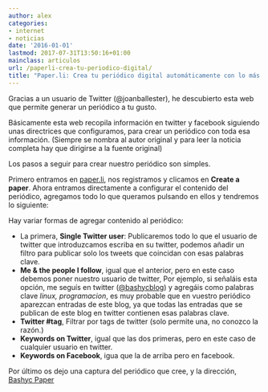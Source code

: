```yaml
---
author: alex
categories:
- internet
- noticias
date: '2016-01-01'
lastmod: 2017-07-31T13:50:16+01:00
mainclass: articulos
url: /paperli-crea-tu-periodico-digital/
title: "Paper.li: Crea tu periódico digital automáticamente con lo más relevante de Twitter y Facebook"
---
```


Gracias a un usuario de Twitter (@joanballester), he descubierto esta web que permite generar un periódico a tu gusto.

Básicamente esta web recopila información en twitter y facebook siguiendo unas directrices que configuramos, para crear un periódico con toda esa información. (Siempre se nombra al autor original y para leer la noticia completa hay que dirigirse a la fuente original)

Los pasos a seguir para crear nuestro periódico son simples.

Primero entramos en [paper.li][1], nos registramos y clicamos en **Create a paper**. Ahora entramos directamente a configurar el contenido del periódico, agregamos todo lo que queramos pulsando en ellos y tendremos lo siguiente:

<!--more--><!--ad-->

<figure>
    <amp-img sizes="(min-width: 427px) 427px, 100vw" on="tap:lightbox1" role="button" tabindex="0" layout="responsive"  height="427" width="660" src="https://2.bp.blogspot.com/-qijtnO2I-UM/TdTIPXp6QJI/AAAAAAAAAgc/SRBe5Je3KRE/s800/paper.png"></amp-img>
</figure>

Hay variar formas de agregar contenido al periódico:

- La primera, **Single Twitter user**: Publicaremos todo lo que el usuario de twitter que introduzcamos escriba en su twitter, podemos añadir un filtro para publicar solo los tweets que coincidan con esas palabras clave.
- **Me & the people I follow**, igual que el anterior, pero en este caso debemos poner nuestro usuario de twitter, Por ejemplo, si señaláis esta opción, me seguís en twitter ([@bashycblog][2]) y agregáis como palabras clave *linux, programacion*, es muy probable que en vuestro periódico aparezcan entradas de este blog, ya que todas las entradas que se publican de este blog en twitter contienen esas palabras clave.
- **Twitter #tag**, Filtrar por tags de twitter (solo permite una, no conozco la razón.)
- **Keywords on Twitter**, igual que las dos primeras, pero en este caso de cualquier usuario en twitter.
- **Keywords on Facebook**, igua que la de arriba pero en facebook.

Por último os dejo una captura del periódico que cree, y la dirección, [Bashyc Paper][3]

<figure>
    <amp-img sizes="(min-width: 739px) 739px, 100vw" on="tap:lightbox1" role="button" tabindex="0" layout="responsive"  height="633" width="739" src="https://1.bp.blogspot.com/-AmaJZNgtmN0/TdTLZ3tDNQI/AAAAAAAAAgk/QOeg7E2tbuY/s800/peperbashyc.png"></amp-img>
</figure>

 [1]: http://paper.li/
 [2]: https://twitter.com/#!/bashycBlog
 [3]: http://paper.li/bashycBlog/1305713883
